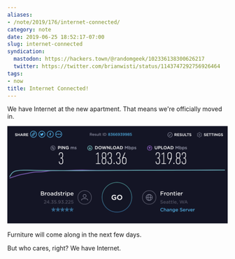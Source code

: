 ```yaml
---
aliases:
- /note/2019/176/internet-connected/
category: note
date: 2019-06-25 18:52:17-07:00
slug: internet-connected
syndication:
  mastodon: https://hackers.town/@randomgeek/102336138300626217
  twitter: https://twitter.com/brianwisti/status/1143747292756926464
tags:
- now
title: Internet Connected!
---
```


We have Internet at the new apartment. That means we're officially moved in.

![attachments/img/2019/cover-2019-06-25.png](../../../attachments/img/2019/cover-2019-06-25.png)

Furniture will come along in the next few days.

But who cares, right? We have Internet.
